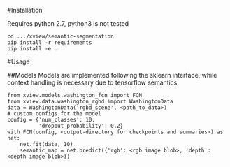 #Installation

Requires python 2.7, python3 is not tested

    cd .../xview/semantic-segmentation
    pip install -r requirements
    pip install -e .

#Usage

##Models
Models are implemented following the sklearn interface, while context handling is necessary due to tensorflow semantics:

    from xview.models.washington_fcn import FCN
    from xview.data.washington_rgbd import WashingtonData
    data = WashingtonData('rgbd_scene', <path_to_data>)
    # custom configs for the model
    config = {'num_classes': 10,
              'dropout_probability': 0.2}
    with FCN(config, <output-directory for checkpoints and summaries>) as net:
        net.fit(data, 10)
        semantic_map = net.predict({'rgb': <rgb image blob>, 'depth': <depth image blob>})

